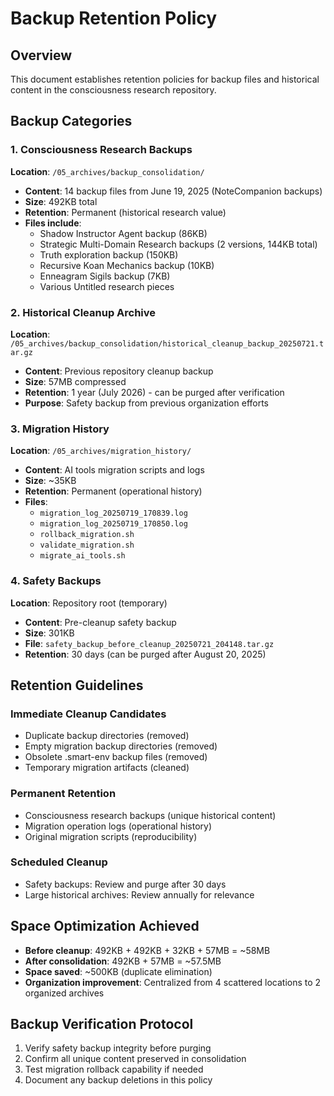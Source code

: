 # Backup Retention Policy

## Overview
This document establishes retention policies for backup files and historical content in the consciousness research repository.

## Backup Categories

### 1. Consciousness Research Backups
**Location**: `/05_archives/backup_consolidation/`
- **Content**: 14 backup files from June 19, 2025 (NoteCompanion backups)
- **Size**: 492KB total
- **Retention**: Permanent (historical research value)
- **Files include**:
  - Shadow Instructor Agent backup (86KB)
  - Strategic Multi-Domain Research backups (2 versions, 144KB total)
  - Truth exploration backup (150KB)
  - Recursive Koan Mechanics backup (10KB)
  - Enneagram Sigils backup (7KB)
  - Various Untitled research pieces

### 2. Historical Cleanup Archive
**Location**: `/05_archives/backup_consolidation/historical_cleanup_backup_20250721.tar.gz`
- **Content**: Previous repository cleanup backup
- **Size**: 57MB compressed
- **Retention**: 1 year (July 2026) - can be purged after verification
- **Purpose**: Safety backup from previous organization efforts

### 3. Migration History
**Location**: `/05_archives/migration_history/`
- **Content**: AI tools migration scripts and logs
- **Size**: ~35KB
- **Retention**: Permanent (operational history)
- **Files**:
  - `migration_log_20250719_170839.log`
  - `migration_log_20250719_170850.log`
  - `rollback_migration.sh`
  - `validate_migration.sh`
  - `migrate_ai_tools.sh`

### 4. Safety Backups
**Location**: Repository root (temporary)
- **Content**: Pre-cleanup safety backup
- **Size**: 301KB
- **File**: `safety_backup_before_cleanup_20250721_204148.tar.gz`
- **Retention**: 30 days (can be purged after August 20, 2025)

## Retention Guidelines

### Immediate Cleanup Candidates
- Duplicate backup directories (removed)
- Empty migration backup directories (removed)
- Obsolete .smart-env backup files (removed)
- Temporary migration artifacts (cleaned)

### Permanent Retention
- Consciousness research backups (unique historical content)
- Migration operation logs (operational history)
- Original migration scripts (reproducibility)

### Scheduled Cleanup
- Safety backups: Review and purge after 30 days
- Large historical archives: Review annually for relevance

## Space Optimization Achieved
- **Before cleanup**: 492KB + 492KB + 32KB + 57MB = ~58MB
- **After consolidation**: 492KB + 57MB = ~57.5MB
- **Space saved**: ~500KB (duplicate elimination)
- **Organization improvement**: Centralized from 4 scattered locations to 2 organized archives

## Backup Verification Protocol
1. Verify safety backup integrity before purging
2. Confirm all unique content preserved in consolidation
3. Test migration rollback capability if needed
4. Document any backup deletions in this policy